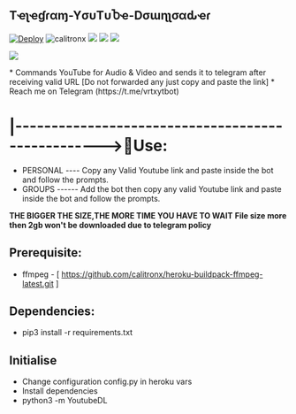 ##  Tҽʅҽɠɾαɱ-YσυTυႦҽ-Dσɯɳʅσαԃҽɾ 
[![Deploy](https://www.herokucdn.com/deploy/button.svg)](https://heroku.com/deploy?template=https://github.com/calitronx/Telegram-YouTube-Downloader.git/tree/Vrtx)
<img align="centre" src="https://img.shields.io/badge/Made%20for-VSCode-1f425f.svg" alt="calitronx"/>
<img align="centre" src="http://ForTheBadge.com/images/badges/made-with-python.svg" />
<img align="centre" src="https://img.shields.io/badge/Arch_Linux-1793D1?style=for-the-badge&logo=arch-linux&logoColor=white"/> 
<img aligh="centre" src="https://img.shields.io/badge/Maintained%3F-yes-green.svg"/>

<p align="centre">
  <img src="https://telegra.ph/file/ed28706fff93c4a2956e5.jpg">
</p>
* Commands YouTube for Audio & Video and sends it to telegram after receiving valid URL [Do not forwarded any just copy and paste the link]
* Reach me on Telegram (https://t.me/vrtxytbot)


# |-------------------------------------------------->💋Use: 
* PERSONAL ---- Copy any Valid Youtube link and paste inside the bot and follow the prompts.
* GROUPS ------ Add the bot then copy any valid Youtube link and paste inside the bot and follow the prompts.

**THE BIGGER THE SIZE,THE MORE TIME YOU HAVE TO WAIT**
**File size more then 2gb won't be downloaded due to telegram policy**

## Prerequisite: 
* ffmpeg - [ https://github.com/calitronx/heroku-buildpack-ffmpeg-latest.git ]
  
    
## Dependencies:
* pip3 install -r requirements.txt


## Initialise
* Change configuration config.py in heroku vars
* Install dependencies
* python3 -m YoutubeDL

